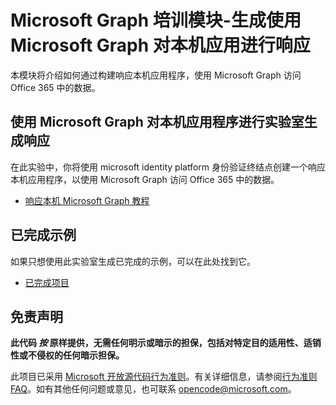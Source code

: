 # <a name="microsoft-graph-training-module---build-react-native-apps-with-microsoft-graph"></a>Microsoft Graph 培训模块-生成使用 Microsoft Graph 对本机应用进行响应

本模块将介绍如何通过构建响应本机应用程序，使用 Microsoft Graph 访问 Office 365 中的数据。

## <a name="lab---build-react-native-apps-with-microsoft-graph"></a>使用 Microsoft Graph 对本机应用程序进行实验室生成响应

在此实验中，你将使用 microsoft identity platform 身份验证终结点创建一个响应本机应用程序，以使用 Microsoft Graph 访问 Office 365 中的数据。

- [响应本机 Microsoft Graph 教程](https://docs.microsoft.com/graph/tutorials/react-native)

## <a name="completed-sample"></a>已完成示例

如果只想使用此实验室生成已完成的示例，可以在此处找到它。

- [已完成项目](./demo)

## <a name="disclaimer"></a>免责声明

**此代码 *按* 原样提供，无需任何明示或暗示的担保，包括对特定目的适用性、适销性或不侵权的任何暗示担保。**

此项目已采用 [Microsoft 开放源代码行为准则](https://opensource.microsoft.com/codeofconduct/)。有关详细信息，请参阅[行为准则 FAQ](https://opensource.microsoft.com/codeofconduct/faq/)。如有其他任何问题或意见，也可联系 [opencode@microsoft.com](mailto:opencode@microsoft.com)。
